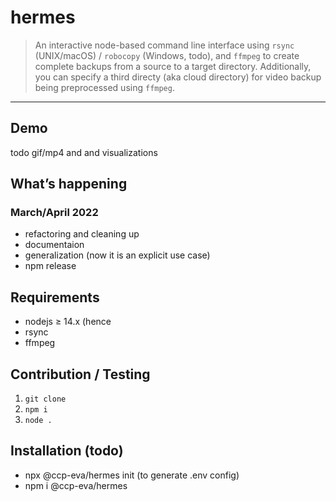 <!-- <img align="right" width="170" src="assets/ccp-hermes.png"> -->

# hermes

> An interactive node-based command line interface using `rsync` (UNIX/macOS) / `robocopy` (Windows, todo), and `ffmpeg` to create complete backups from a source to a target directory. Additionally, you can specify a third directy (aka cloud directory) for video backup being preprocessed using `ffmpeg`.

---

## Demo

todo gif/mp4 and and visualizations

## What’s happening

### March/April 2022

- refactoring and cleaning up
- documentaion
- generalization (now it is an explicit use case)
- npm release

## Requirements

- nodejs ≥ 14.x (hence
- rsync
- ffmpeg

## Contribution / Testing

1. `git clone`
2. `npm i`
3. `node .`

## Installation (todo)

- npx @ccp-eva/hermes init (to generate .env config)
- npm i @ccp-eva/hermes
